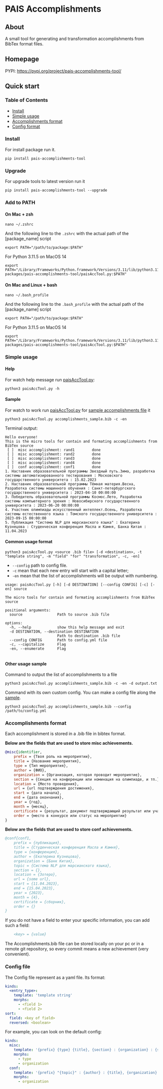# PAIS Accomplishments

## About
A small tool for generating and transformation accomplishments from BibTex format files.

## Homepage
PYPI: https://pypi.org/project/pais-accomplishments-tool/

## Quick start

### Table of Contents
- [Install](#install)
- [Simple usage](#simple-usage)
- [Accomplishments format](#accomplishments-format)
- [Config format](#config-file)

### Install

For install package run it.
```shell
pip install pais-accomplishments-tool
```

### Upgrade
For upgrade tools to latest version run it
```shell
pip install pais-accomplishments-tool --upgrade
```

### Add to PATH

#### On Mac + zsh
```shell
nano ~/.zshrc
```
And the following line to the `.zshrc` with the actual path of the [package_name] script
```shell
export PATH="/path/to/package:$PATH"
```
For Python 3.11.5 on MacOS 14
```shell
export PATH="/Library/Frameworks/Python.framework/Versions/3.11/lib/python3.11/site-packages/pais-accomplishments-tool/paisAccTool.py:$PATH"
```

#### On Mac and Linux + bash
```shell
nano ~/.bash_profile
```
And the following line to the `.bash_profile` with the actual path of the [package_name] script
```shell
export PATH="/path/to/package:$PATH"
```
For Python 3.11.5 on MacOS 14
```shell
export PATH="/Library/Frameworks/Python.framework/Versions/3.11/lib/python3.11/site-packages/pais-accomplishments-tool/paisAccTool.py:$PATH"
```

### Simple usage
#### Help
For watch help message run [paisAccTool.py](pais-accomplishments-tool/paisAccTool.py):
```shell
python3 paisAccTool.py -h
```

#### Sample
For watch to work run [paisAccTool.py](pais-accomplishments-tool/paisAccTool.py) for [sample accomplishments file](accomplishments_sample.bib) it
```shell
python3 paisAccTool.py accomplishments_sample.bib -c -en
```
Terminal output: 
```shell
Hello everyone!
This is the micro tools for contain and formating accomplishments from BibTex source
 [ ]  misc accomplishment: rand1        done
 [ ]  misc accomplishment: rand2        done
 [ ]  misc accomplishment: rand3        done
 [ ]  misc accomplishment: rand4        done
 [ ]  conf accomplishment: conf1        done
1. Наставник образовательной программы Звездный путь.Зима, разработка системы автоматизированного тестирования : Московского государственного университета : 15.02.2023
2. Наставник образовательной программы Тёмная материя.Весна, Разработка системы машинного обучения : Санкт-петербургского государственного университета : 2023-04-10 00:00:00
3. Победитель образовательной программы Космос.Лето, Разработка системы компьютерного зрения : Новосибирского государственного университета : 2023-06-20 00:00:00
4. Участник олимпиады искусственный интеллект.Осень, Разработка системы естественного языка : Томского государственного университета : 2023-09-15 00:00:00
5. Публикация "Система NLP для марсианского языка" : Екатерина Кузнецова : Студенческая конференция Масла и Камня, Банка Китая : 11.04.2023
```
#### Common usage format
```shell
python3 paisAccTool.py <source .bib file> [-d <destination>, -t "template string", -m "field" "for" "transformation", -c, -en]
```

- `--config` path to config file.
- `-c` mean that each new entry will start with a capital letter;
- `-en` mean that the list of accomplishments will be output with numbering.

```shell
usage: paisAccTool.py [-h] [-d DESTINATION] [--config CONFIG] [-c] [-en] source

The micro tools for contain and formating accomplishments from BibTex source

positional arguments:
  source                Path to source .bib file

options:
  -h, --help            show this help message and exit
  -d DESTINATION, --destination DESTINATION
                        Path to destination .bib file
  --config CONFIG       Path to config.yml file
  -c, --capitalize      Flag
  -en, --enumerate      Flag


```

#### Other usage sample
Command to output the list of accomplishments to a file
```shell
python3 paisAccTool.py accomplishments_sample.bib -c -en -d output.txt
```

Command with its own custom config. You can make a config file along the [sample](#config-file).
```shell
python3 paisAccTool.py accomplishments_sample.bib --config /path/to/config.yml
```

### Accomplishments format

Each accomplishment is stored in a .bib file in bibtex format.

**Below are the fields that are used to store misc achievements.**
```bibtex
@misc{identifier,
	prefix = {Твоя роль на мероприятии},
	title = {Название мероприятия},
	type = {Тип мероприятия},
	author = {ФИО},
	organization = {Организация, которая проводит мероприятие},
	section = {Секция на конференции или номинация на олимпиаде, и тп.},
	location = {Место проведения},
	url = {url подтверждения достижения},
	start = {дата начала},
	end = {дата окончания},
	year = {год},
	month = {месяц},
	certificate = {результат, документ подтверждающий результат или участие (диплом, ...)},
	order = {место в конкурсе или статус на мероприятии}
}
```
**Below are the fields that are used to store conf achievements.**
```bibtex
@conf{conf1,
	prefix = {публикация},
	title = {Студенческая конференция Масла и Камня},
	type = {конференция},
	author = {Екатерина Кузнецова},
	organization = {Банк Китая},
	topic = {Система NLP для марсианского языка},
	section = {},
	location = {Зотеро},
	url = {some url},
	start = {11.04.2023},
	end = {15.04.2023},
	year = {2023},
	month = {4},
	certificate = {сборник},
	order = {}
}
```
If you do not have a field to enter your specific information, you can add such a field:
```bibtex
    <key> = {value}
```
The Accomplishments.bib file can be stored locally on your pc or in a remote git repository, so every commit means a new achievement (very convenient).

### Config file
The Config file represent as a yaml file.
Its format:
```yaml
kinds:
  <entry_type>:
    template: 'template string'
    morphs:
      - <field 1>
      - <field 2>
sort:
  field: <key of field>
  reversed: <boolean>
```
For example, you can look on the default config:
```yaml
kinds:
  misc:
    template: '{prefix} {type} {title}, {section} : {organization} : {start}'
    morphs:
      - type
      - organization
  conf:
    template: '{prefix} "{topic}" : {author} : {title}, {organization} : {start}'
    morphs:
      - organization
```
